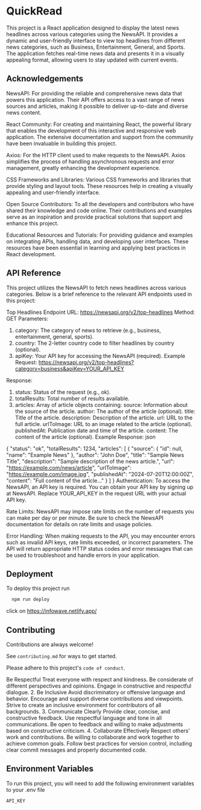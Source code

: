 
# QuickRead

This project is a React application designed to display the latest news headlines across various categories using the NewsAPI. It provides a dynamic and user-friendly interface to view top headlines from different news categories, such as Business, Entertainment, General, and Sports. The application fetches real-time news data and presents it in a visually appealing format, allowing users to stay updated with current events.


## Acknowledgements
 NewsAPI: For providing the reliable and comprehensive news data that powers this application. Their API offers access to a vast range of news sources and articles, making it possible to deliver up-to-date and diverse news content.

React Community: For creating and maintaining React, the powerful library that enables the development of this interactive and responsive web application. The extensive documentation and support from the community have been invaluable in building this project.

Axios: For the HTTP client used to make requests to the NewsAPI. Axios simplifies the process of handling asynchronous requests and error management, greatly enhancing the development experience.

CSS Frameworks and Libraries: Various CSS frameworks and libraries that provide styling and layout tools. These resources help in creating a visually appealing and user-friendly interface.

Open Source Contributors: To all the developers and contributors who have shared their knowledge and code online. Their contributions and examples serve as an inspiration and provide practical solutions that support and enhance this project.

Educational Resources and Tutorials: For providing guidance and examples on integrating APIs, handling data, and developing user interfaces. These resources have been essential in learning and applying best practices in React development.

## API Reference

This project utilizes the NewsAPI to fetch news headlines across various categories. Below is a brief reference to the relevant API endpoints used in this project:

Top Headlines Endpoint
URL: https://newsapi.org/v2/top-headlines
Method: GET
Parameters:

 1. category: The category of news to retrieve (e.g., business, entertainment, general, sports).
 2. country: The 2-letter country code to filter headlines by country (optional).
 3. apiKey: Your API key for accessing the NewsAPI (required).
Example Request:
https://newsapi.org/v2/top-headlines?category=business&apiKey=YOUR_API_KEY

Response:
1. status: Status of the request (e.g., ok).
2. totalResults: Total number of results available.
3. articles: Array of article objects containing:
   source: Information about the source of the article.
   author: The author of the article (optional).
   title: Title of the article.
   description: Description of the article.
   url: URL to the full article.
   urlToImage: URL to an image related to the article (optional).
publishedAt: Publication date and time of the article.
content: The content of the article (optional).
Example Response:
json

{
  "status": "ok",
  "totalResults": 1234,
  "articles": [
    {
      "source": {
        "id": null,
        "name": "Example News"
      },
      "author": "John Doe",
      "title": "Sample News Title",
      "description": "Sample description of the news article.",
      "url": "https://example.com/news/article",
      "urlToImage": "https://example.com/image.jpg",
      "publishedAt": "2024-07-20T12:00:00Z",
      "content": "Full content of the article..."
    }
  ]
}
Authentication:
To access the NewsAPI, an API key is required. You can obtain your API key by signing up at NewsAPI. Replace YOUR_API_KEY in the request URL with your actual API key.

Rate Limits:
NewsAPI may impose rate limits on the number of requests you can make per day or per minute. Be sure to check the NewsAPI documentation for details on rate limits and usage policies.

Error Handling:
When making requests to the API, you may encounter errors such as invalid API keys, rate limits exceeded, or incorrect parameters. The API will return appropriate HTTP status codes and error messages that can be used to troubleshoot and handle errors in your application.


## Deployment

To deploy this project run

```bash
  npm run deploy
```

click on https://infowave.netlify.app/
## Contributing

Contributions are always welcome!

See `contributing.md` for ways to get started.

Please adhere to this project's `code of conduct`.

 Be Respectful
Treat everyone with respect and kindness.
Be considerate of different perspectives and opinions.
Engage in constructive and respectful dialogue.
2. Be Inclusive
Avoid discriminatory or offensive language and behavior.
Encourage and support diverse contributions and viewpoints.
Strive to create an inclusive environment for contributors of all backgrounds.
3. Communicate Clearly
Provide clear, concise, and constructive feedback.
Use respectful language and tone in all communications.
Be open to feedback and willing to make adjustments based on constructive criticism.
4. Collaborate Effectively
Respect others' work and contributions.
Be willing to collaborate and work together to achieve common goals.
Follow best practices for version control, including clear commit messages and properly documented code.
## Environment Variables

To run this project, you will need to add the following environment variables to your .env file

`API_KEY`



